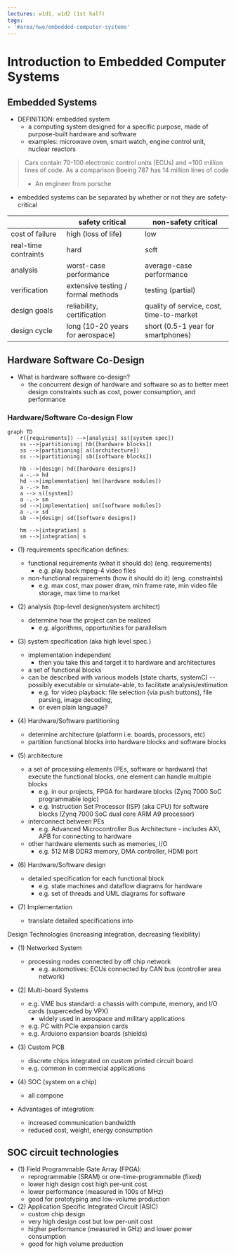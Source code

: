 ```yaml
---
lectures: w1d1, w1d2 (1st half)
tags:
- '#area/hwe/embedded-computer-systems'
---
```


# Introduction to Embedded Computer Systems

## Embedded Systems

- DEFINITION: embedded system
  - a computing system designed for a specific purpose, made of purpose-built hardware and software
  - examples: microwave oven, smart watch, engine control unit, nuclear reactors

> Cars contain 70-100 electronic control units (ECUs) and ~100 million lines of code. As a comparison Boeing 787 has 14 million lines of code
>
> - An engineer from porsche

- embedded systems can be separated by whether or not they are safety-critical

|                      | safety critical                    | non-safety critical                      |
| -------------------- | ---------------------------------- | ---------------------------------------- |
| cost of failure      | high (loss of life)                | low                                      |
| real-time contraints | hard                               | soft                                     |
| analysis             | worst-case performance             | average-case performance                 |
| verification         | extensive testing / formal methods | testing (partial)                        |
| design goals         | reliability, certification         | quality of service, cost, time-to-market |
| design cycle         | long (10-20 years for aerospace)   | short (0.5-1 year for smartphones)       |

## Hardware Software Co-Design

- What is hardware software co-design?
  - the concurrent design of hardware and software so as to better meet design constraints such as cost, power consumption, and performance

### Hardware/Software Co-design Flow

```mermaid
graph TD
	r([requirements]) -->|analysis| ss([system spec])
	ss -->|partitioning| hb([hardware blocks])
	ss -->|partitioning| a([architecture])
	ss -->|partitioning| sb([software blocks])

	hb -->|design| hd([hardware designs])
	a -.-> hd
	hd -->|implementation| hm([hardware modules])
	a -.-> hm
	a --> s([system])
	a -.-> sm
	sd -->|implementation| sm([software modules])
	a -.-> sd
	sb -->|design| sd([software designs])

	hm -->|integration| s
	sm -->|integration| s
```

- (1) requirements specification defines:

  - functional requirements (what it should do) (eng. requirements)
    - e.g. play back mpeg-4 video files
  - non-functional requirements (how it should do it) (eng. constraints)
    - e.g. max cost, max power draw, min frame rate, min video file storage, max time to market

- (2) analysis (top-level designer/system architect)

  - determine how the project can be realized
    - e.g. algorithms,  opportunities for parallelism

- (3) system specification (aka high level spec.)

  - implementation independent
    - then you take this and target it to hardware and architectures
  - a set of functional blocks
  - can be described with various models (state charts, systemC) -- possibly executable or simulate-able, to facilitate analysis/estimation
    - e.g. for video playback: file selection (via push buttons), file parsing, image decoding,
    - or even plain language?

- (4) Hardware/Software partitioning

  - determine architecture (platform i.e. boards, processors, etc)
  - partition functional blocks into hardware blocks and software blocks

- (5) architecture

  - a set of processing elements (PEs, software or hardware) that execute the functional blocks, one element can handle multiple blocks
    - e.g. in our projects, FPGA for hardware blocks (Zynq 7000 SoC programmable logic)
    - e.g. Instruction Set Processor (ISP) (aka CPU) for software blocks (Zynq 7000 SoC dual core ARM A9 processor)
  - interconnect between PEs
    - e.g. Advanced Microcontroller Bus Architecture - includes AXI, APB for connecting to hardware
  - other hardware elements such as memories, I/O
    - e.g. 512 MiB DDR3 memory, DMA controller, HDMI port

- (6) Hardware/Software design

  - detailed specification for each functional block
    - e.g. state machines and dataflow diagrams for hardware
    - e.g. set of threads and UML diagrams for software

- (7) Implementation

  - translate detailed specifications into

Design Technologies (increasing integration, decreasing flexibility)

- (1) Networked System

  - processing nodes connected by off chip network
    - e.g. automotives: ECUs connected by CAN bus (controller area network)

- (2) Multi-board Systems

  - e.g. VME bus standard: a chassis with compute, memory, and I/O cards (superceded by VPX)
    - widely used in aerospace and military applications
  - e.g. PC with PCIe expansion cards
  - e.g. Arduiono expansion boards (shields)

- (3) Custom PCB

  - discrete chips integrated on custom printed circuit board
  - e.g. common in commercial applications

- (4) SOC (system on a chip)

  - all compone

- Advantages of integration:

  - increased communication bandwidth
  - reduced cost, weight, energy consumption

## SOC circuit technologies

- (1) Field Programmable Gate Array (FPGA):
  - reprogrammable (SRAM) or one-time-programmable (fixed)
  - lower high design cost high per-unit cost
  - lower performance (measured in 100s of MHz)
  - good for prototyping and low-volume production
- (2) Application Specific Integrated Circuit (ASIC)
  - custom chip design
  - very high design cost but low per-unit cost
  - higher performance (measured in GHz) and lower power consumption
  - good for high volume production